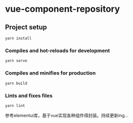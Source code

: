 # vue-component-repository

## Project setup
```
yarn install
```

### Compiles and hot-reloads for development
```
yarn serve
```

### Compiles and minifies for production
```
yarn build
```

### Lints and fixes files
```
yarn lint
```
参考elementui库，基于vue实现各种组件得封装。持续更新ing...